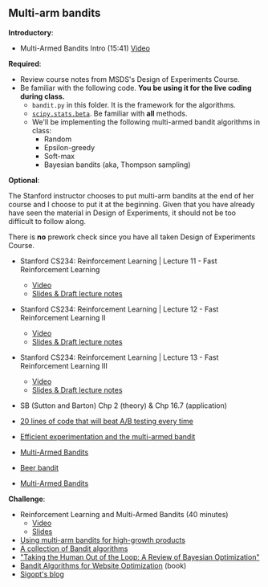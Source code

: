 Multi-arm bandits
----

__Introductory__:

- Multi-Armed Bandits Intro (15:41) [Video](https://www.youtube.com/watch?v=qAvY2tkMHHA)

__Required__:

- Review course notes from MSDS's Design of Experiments Course.
- Be familiar with the following code. __You be using it for the live coding during class.__
    - `bandit.py` in this folder. It is the framework for the algorithms.
    - [`scipy.stats.beta`](https://docs.scipy.org/doc/scipy/reference/generated/scipy.stats.beta.html). Be familiar with __all__ methods.
    - We'll be implementing the following multi-armed bandit algorithms in class:
        + Random 
        + Epsilon-greedy
        + Soft-max
        + Bayesian bandits (aka, Thompson sampling)

__Optional__:

The Stanford instructor chooses to put multi-arm bandits at the end of her course and I choose to put it at the beginning. Given that you have already have seen the material in Design of Experiments, it should not be too difficult to follow along.

There is __no__ prework check since you have all taken Design of Experiments Course.

- Stanford CS234: Reinforcement Learning | Lecture 11 - Fast Reinforcement Learning
    + [Video](https://www.youtube.com/watch?v=RN8qpSs8ozY&list=PLoROMvodv4rOSOPzutgyCTapiGlY2Nd8u&index=11)
    + [Slides & Draft lecture notes](http://web.stanford.edu/class/cs234/schedule.html)
- Stanford CS234: Reinforcement Learning | Lecture 12 - Fast Reinforcement Learning II
    + [Video](https://www.youtube.com/watch?v=jJ7JbQBTChM&list=PLoROMvodv4rOSOPzutgyCTapiGlY2Nd8u&index=12)
    + [Slides & Draft lecture notes](http://web.stanford.edu/class/cs234/schedule.html)
- Stanford CS234: Reinforcement Learning | Lecture 13 - Fast Reinforcement Learning III
    + [Video](https://www.youtube.com/watch?v=Hg_uyWezMM0&list=PLoROMvodv4rOSOPzutgyCTapiGlY2Nd8u&index=13)
    + [Slides & Draft lecture notes](http://web.stanford.edu/class/cs234/schedule.html)

- SB (Sutton and Barton) Chp 2 (theory) & Chp 16.7 (application)
- [20 lines of code that will beat A/B testing every time](http://stevehanov.ca/blog/index.php?id=132)
- [Efficient experimentation and the multi-armed bandit](http://iosband.github.io/2015/07/19/Efficient-experimentation-and-multi-armed-bandits.html)
- [Multi-Armed Bandits](http://blog.thedataincubator.com/2016/07/multi-armed-bandits-2/)
- [Beer bandit](http://blog.yhat.com/posts/the-beer-bandit.html)
- [Multi-Armed Bandits](https://dataorigami.net/blogs/napkin-folding/79031811-multi-armed-bandits) 

__Challenge__:

- Reinforcement Learning and Multi-Armed Bandits (40 minutes)
    + [Video](https://www.youtube.com/watch?v=aAdD2XRC044)
    + [Slides](https://github.com/brianfarris/RLtalk/blob/master/RLtalk.ipynb)
- [Using multi-arm bandits for high-growth products](http://www.unofficialgoogledatascience.com/2019/04/misadventures-in-experiments-for-growth.html)
- [A collection of Bandit algorithms](http://banditalgs.com/)
- ["Taking the Human Out of the Loop: A Review of Bayesian Optimization"](https://ieeexplore.ieee.org/document/7352306)
- [Bandit Algorithms for Website Optimization](http://shop.oreilly.com/product/0636920027393.do) (book)
- [Sigopt's blog](https://blog.sigopt.com/)